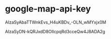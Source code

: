 # google-map-api-key
AIzaSyAbaTTWnkEvs_H4uKBDv_-OLN_wMYxjx0M


AIzaSyDN-kQRJxdD8OIlcpqRd3cceQw4J8ADA2g
